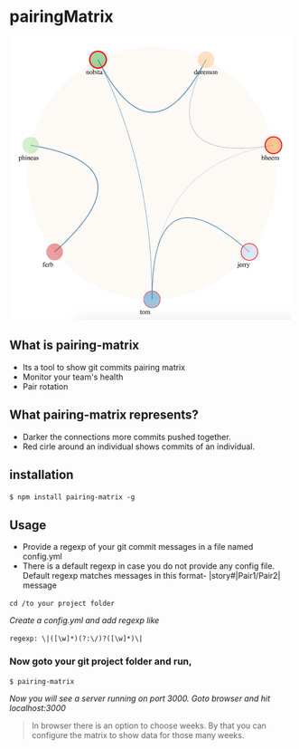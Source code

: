 # pairingMatrix

<img src="/images/pairingMatrix.jpeg" width="500" height="500" />

## What is pairing-matrix

* Its a tool to show git commits pairing matrix 
* Monitor your team's health
* Pair rotation

## What pairing-matrix represents?

* Darker the connections more commits pushed together.
* Red cirle around an individual shows commits of an individual.

## installation

`$ npm install pairing-matrix -g`

## Usage

* Provide a regexp of your git commit messages in a file named config.yml
* There is a default regexp in case you do not provide any config file.
  Default regexp matches messages in this format- |story#|Pair1/Pair2| message
 
`cd /to your project folder`

 _Create a config.yml and add regexp like_
 
`regexp: \|([\w]*)(?:\/)?([\w]*)\|`


### Now goto your git project folder and run,

`$ pairing-matrix`

_Now you will see a server running on port 3000. Goto browser and hit localhost:3000_

> In browser there is an option to choose weeks. By that you can configure the matrix to show data for those many weeks. 


